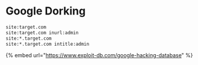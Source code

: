 # Google Dorking



```bash
site:target.com
site:target.com inurl:admin
site:*.target.com
site:*.target.com intitle:admin
```

{% embed url="https://www.exploit-db.com/google-hacking-database" %}

